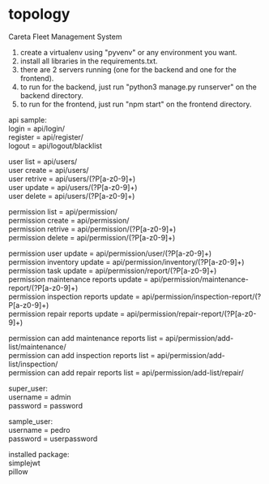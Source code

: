 # topology
Careta Fleet Management System

1. create a virtualenv using "pyvenv" or any environment you want.
2. install all libraries in the requirements.txt.
3. there are 2 servers running (one for the backend and one for the frontend).
4. to run for the backend, just run "python3 manage.py runserver" on the backend directory.
5. to run for the frontend, just run "npm start" on the frontend directory.



api sample:  
login = api/login/    
register = api/register/  
logout = api/logout/blacklist  

user list = api/users/  
user create = api/users/  
user retrive = api/users/(?P<format>[a-z0-9]+)  
user update = api/users/(?P<format>[a-z0-9]+)  
user delete = api/users/(?P<format>[a-z0-9]+)  
  
permission list = api/permission/  
permission create = api/permission/  
permission retrive = api/permission/(?P<format>[a-z0-9]+)  
permission delete = api/permission/(?P<format>[a-z0-9]+)  

permission user update = api/permission/user/(?P<format>[a-z0-9]+)  
permission inventory update = api/permission/inventory/(?P<format>[a-z0-9]+)  
permission task update = api/permission/report/(?P<format>[a-z0-9]+)  
permission maintenance reports update = api/permission/maintenance-report/(?P<format>[a-z0-9]+)  
permission inspection reports update = api/permission/inspection-report/(?P<format>[a-z0-9]+)  
permission repair reports update = api/permission/repair-report/(?P<format>[a-z0-9]+)  
  
permission can add maintenance reports list = api/permission/add-list/maintenance/  
permission can add inspection reports list = api/permission/add-list/inspection/  
permission can add repair reports list = api/permission/add-list/repair/  
  
super_user:  
username = admin  
password = password  
  
sample_user:  
username = pedro  
password = userpassword  
  
installed package:  
simplejwt  
pillow  
